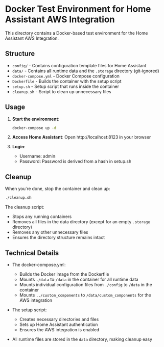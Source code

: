 # Docker Test Environment for Home Assistant AWS Integration

This directory contains a Docker-based test environment for the Home Assistant AWS Integration.

## Structure

- `config/` - Contains configuration template files for Home Assistant
- `data/` - Contains all runtime data and the `.storage` directory (git-ignored)
- `docker-compose.yml` - Docker Compose configuration
- `Dockerfile` - Builds the container with the setup script
- `setup.sh` - Setup script that runs inside the container
- `cleanup.sh` - Script to clean up unnecessary files

## Usage

1. **Start the environment**:
   ```bash
   docker-compose up -d
   ```

2. **Access Home Assistant**:
   Open http://localhost:8123 in your browser

3. **Login**:
   - Username: admin
   - Password: Password is derived from a hash in setup.sh

## Cleanup

When you're done, stop the container and clean up:

```bash
./cleanup.sh
```

The cleanup script:
- Stops any running containers
- Removes all files in the data directory (except for an empty `.storage` directory)
- Removes any other unnecessary files
- Ensures the directory structure remains intact

## Technical Details

- The docker-compose.yml:
  - Builds the Docker image from the Dockerfile
  - Mounts `./data` to `/data` in the container for all runtime data
  - Mounts individual configuration files from `./config` to `/data` in the container
  - Mounts `../custom_components` to `/data/custom_components` for the AWS integration

- The setup script:
  - Creates necessary directories and files
  - Sets up Home Assistant authentication
  - Ensures the AWS integration is enabled

- All runtime files are stored in the `data` directory, making cleanup easy 